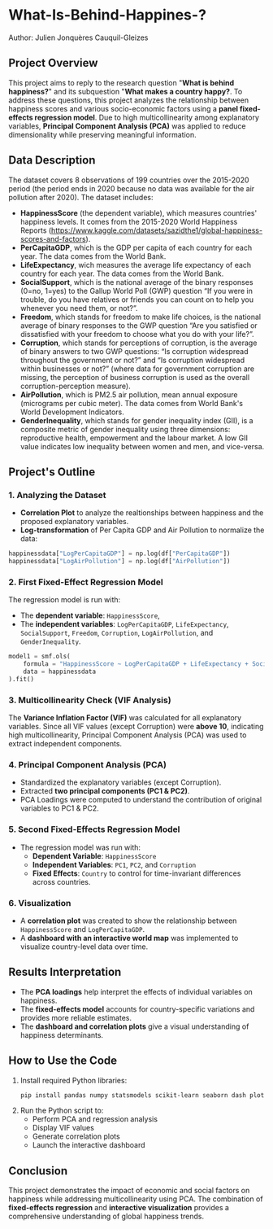 # What-Is-Behind-Happines-?
Author: Julien Jonquères Cauquil-Gleizes

## Project Overview
This project aims to reply to the research question "**What is behind happiness?**" and its subquestion "**What makes a country happy?**. To address these questions, this project analyzes the relationship between happiness scores and various socio-economic factors using a **panel fixed-effects regression model**. Due to high multicollinearity among explanatory variables, **Principal Component Analysis (PCA)** was applied to reduce dimensionality while preserving meaningful information.

## Data Description
The dataset covers 8 observations of 199 countries over the 2015-2020 period (the period ends in 2020 because no data was available for the air pollution after 2020).
The dataset includes:
- **HappinessScore** (the dependent variable), which measures countries' happiness levels. It comes from the 2015-2020 World Happiness Reports (<https://www.kaggle.com/datasets/sazidthe1/global-happiness-scores-and-factors>).
- **PerCapitaGDP**, which is the GDP per capita of each country for each year. The data comes from the World Bank.
- **LifeExpectancy**, wich measures the average life expectancy of each country for each year. The data comes from the World Bank.
- **SocialSupport**, which is the national average of the binary responses (0=no, 1=yes) to the Gallup World Poll (GWP) question “If you were in trouble, do you have relatives or friends you can count on to help you whenever you need them, or not?”.
- **Freedom**, which stands for freedom to make life choices, is the national average of binary responses to the GWP question “Are you satisfied or dissatisfied with your freedom to choose what you do with your life?”.
- **Corruption**, which stands for perceptions of corruption, is the average of binary answers to two GWP questions: “Is corruption widespread throughout the government or not?” and “Is corruption widespread within businesses or not?” (where data for government corruption are missing, the perception of business corruption is used as the overall corruption-perception measure).
- **AirPollution**, which is PM2.5 air pollution, mean annual exposure (micrograms per cubic meter). The data comes from World Bank's World Development Indicators.
- **GenderInequality**, which stands for gender inequality index (GII), is a composite metric of gender inequality using three dimensions: reproductive health, empowerment and the labour market. A low GII value indicates low inequality between women and men, and vice-versa.


## Project's Outline
### 1. **Analyzing the Dataset**
- **Correlation Plot** to analyze the realtionships between happiness and the proposed explanatory variables.
- **Log-transformation** of Per Capita GDP and Air Pollution to normalize the data:
```python
happinessdata["LogPerCapitaGDP"] = np.log(df["PerCapitaGDP"])
happinessdata["LogAirPollution"] = np.log(df["AirPollution"])
```

### 2. **First Fixed-Effect Regression Model**
The regression model is run with:
- The **dependent variable**: `HappinessScore`,
- The **independent variables**: `LogPerCapitaGDP`, `LifeExpectancy`, `SocialSupport`, `Freedom`, `Corruption`, `LogAirPollution`, and `GenderInequality`.
```python
model1 = smf.ols(
    formula = "HappinessScore ~ LogPerCapitaGDP + LifeExpectancy + SocialSupport + Freedom + Corruption + LogAirPollution + GenderInequality + C(Country)",
    data = happinessdata
).fit()
```

### 3. **Multicollinearity Check (VIF Analysis)**
The **Variance Inflation Factor (VIF)** was calculated for all explanatory variables. Since all VIF values (except Corruption) were **above 10**, indicating high multicollinearity, Principal Component Analysis (PCA) was used to extract independent components.

### 4. **Principal Component Analysis (PCA)**
- Standardized the explanatory variables (except Corruption).
- Extracted **two principal components (PC1 & PC2)**.
- PCA Loadings were computed to understand the contribution of original variables to PC1 & PC2.

### 5. **Second Fixed-Effects Regression Model**
- The regression model was run with:
  - **Dependent Variable**: `HappinessScore`
  - **Independent Variables**: `PC1`, `PC2`, and `Corruption`
  - **Fixed Effects**: `Country` to control for time-invariant differences across countries.

### 6. **Visualization**
- A **correlation plot** was created to show the relationship between `HappinessScore` and `LogPerCapitaGDP`.
- A **dashboard with an interactive world map** was implemented to visualize country-level data over time.

## Results Interpretation
- The **PCA loadings** help interpret the effects of individual variables on happiness.
- The **fixed-effects model** accounts for country-specific variations and provides more reliable estimates.
- The **dashboard and correlation plots** give a visual understanding of happiness determinants.

## How to Use the Code
1. Install required Python libraries:
   ```bash
   pip install pandas numpy statsmodels scikit-learn seaborn dash plotly
   ```
2. Run the Python script to:
   - Perform PCA and regression analysis
   - Display VIF values
   - Generate correlation plots
   - Launch the interactive dashboard

## Conclusion
This project demonstrates the impact of economic and social factors on happiness while addressing multicollinearity using PCA. The combination of **fixed-effects regression** and **interactive visualization** provides a comprehensive understanding of global happiness trends.

